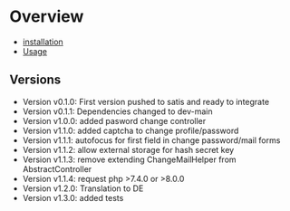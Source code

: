 Overview
========

* [installation](docs/installation.md)
* [Usage](docs/usage.md)

Versions
--------
* Version v0.1.0: First version pushed to satis and ready to integrate
* Version v0.1.1: Dependencies changed to dev-main
* Version v1.0.0: added pasword change controller
* Version v1.1.0: added captcha to change profile/password
* Version v1.1.1: autofocus for first field in change password/mail forms
* Version v1.1.2: allow external storage for hash secret key
* Version v1.1.3: remove extending ChangeMailHelper from AbstractController
* Version v1.1.4: request php >7.4.0 or >8.0.0
* Version v1.2.0: Translation to DE
* Version v1.3.0: added tests